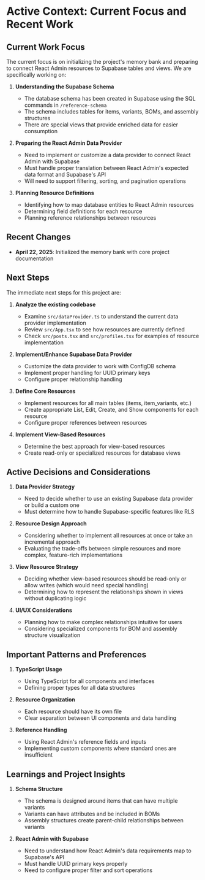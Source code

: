 # Active Context: Current Focus and Recent Work

## Current Work Focus

The current focus is on initializing the project's memory bank and preparing to connect React Admin resources to Supabase tables and views. We are specifically working on:

1. **Understanding the Supabase Schema**
   - The database schema has been created in Supabase using the SQL commands in `/reference-schema`
   - The schema includes tables for items, variants, BOMs, and assembly structures
   - There are special views that provide enriched data for easier consumption

2. **Preparing the React Admin Data Provider**
   - Need to implement or customize a data provider to connect React Admin with Supabase
   - Must handle proper translation between React Admin's expected data format and Supabase's API
   - Will need to support filtering, sorting, and pagination operations

3. **Planning Resource Definitions**
   - Identifying how to map database entities to React Admin resources
   - Determining field definitions for each resource
   - Planning reference relationships between resources

## Recent Changes

- **April 22, 2025**: Initialized the memory bank with core project documentation

## Next Steps

The immediate next steps for this project are:

1. **Analyze the existing codebase**
   - Examine `src/dataProvider.ts` to understand the current data provider implementation
   - Review `src/App.tsx` to see how resources are currently defined
   - Check `src/posts.tsx` and `src/profiles.tsx` for examples of resource implementation

2. **Implement/Enhance Supabase Data Provider**
   - Customize the data provider to work with ConfigDB schema
   - Implement proper handling for UUID primary keys
   - Configure proper relationship handling

3. **Define Core Resources**
   - Implement resources for all main tables (items, item_variants, etc.)
   - Create appropriate List, Edit, Create, and Show components for each resource
   - Configure proper references between resources

4. **Implement View-Based Resources**
   - Determine the best approach for view-based resources
   - Create read-only or specialized resources for database views

## Active Decisions and Considerations

1. **Data Provider Strategy**
   - Need to decide whether to use an existing Supabase data provider or build a custom one
   - Must determine how to handle Supabase-specific features like RLS

2. **Resource Design Approach**
   - Considering whether to implement all resources at once or take an incremental approach
   - Evaluating the trade-offs between simple resources and more complex, feature-rich implementations

3. **View Resource Strategy**
   - Deciding whether view-based resources should be read-only or allow writes (which would need special handling)
   - Determining how to represent the relationships shown in views without duplicating logic

4. **UI/UX Considerations**
   - Planning how to make complex relationships intuitive for users
   - Considering specialized components for BOM and assembly structure visualization

## Important Patterns and Preferences

1. **TypeScript Usage**
   - Using TypeScript for all components and interfaces
   - Defining proper types for all data structures

2. **Resource Organization**
   - Each resource should have its own file
   - Clear separation between UI components and data handling

3. **Reference Handling**
   - Using React Admin's reference fields and inputs
   - Implementing custom components where standard ones are insufficient

## Learnings and Project Insights

1. **Schema Structure**
   - The schema is designed around items that can have multiple variants
   - Variants can have attributes and be included in BOMs
   - Assembly structures create parent-child relationships between variants

2. **React Admin with Supabase**
   - Need to understand how React Admin's data requirements map to Supabase's API
   - Must handle UUID primary keys properly
   - Need to configure proper filter and sort operations
